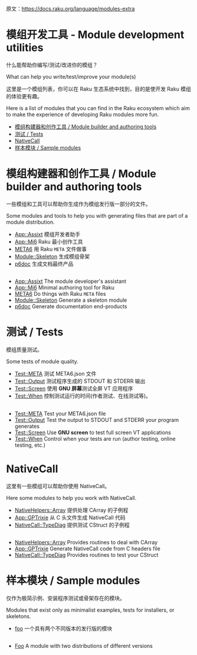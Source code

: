 原文：https://docs.raku.org/language/modules-extra

# 模组开发工具 - Module development utilities

什么能帮助你编写/测试/改进你的模组？

What can help you write/test/improve your module(s)

这里是一个模组列表，你可以在 Raku 生态系统中找到，目的是使开发 Raku 模组的体验更有趣。

Here is a list of modules that you can find in the Raku ecosystem which aim to make the experience of developing Raku modules more fun.

<!-- MarkdownTOC -->

- [模组构建器和创作工具 / Module builder and authoring tools](#模组构建器和创作工具--module-builder-and-authoring-tools)
- [测试 / Tests](#测试--tests)
- [NativeCall](#nativecall)
- [样本模块 / Sample modules](#样本模块--sample-modules)

<!-- /MarkdownTOC -->


<a id="模组构建器和创作工具--module-builder-and-authoring-tools"></a>
# 模组构建器和创作工具 / Module builder and authoring tools

一些模组和工具可以帮助你生成作为模组发行版一部分的文件。

Some modules and tools to help you with generating files that are part of a module distribution.

- [App::Assixt](https://modules.raku.org/dist/App::Assixt) 模组开发者助手
- [App::Mi6](https://modules.raku.org/dist/App::Mi6) Raku 最小创作工具
- [META6](https://modules.raku.org/dist/META6) 用 Raku `META` 文件做事
- [Module::Skeleton](https://bitbucket.org/rightfold/module-skeleton) 生成模组骨架
- [p6doc](https://modules.raku.org/dist/p6doc) 生成文档最终产品

##

- [App::Assixt](https://modules.raku.org/dist/App::Assixt) The module developer's assistant
- [App::Mi6](https://modules.raku.org/dist/App::Mi6) Minimal authoring tool for Raku
- [META6](https://modules.raku.org/dist/META6) Do things with Raku `META` files
- [Module::Skeleton](https://bitbucket.org/rightfold/module-skeleton) Generate a skeleton module
- [p6doc](https://modules.raku.org/dist/p6doc) Generate documentation end-products

<a id="测试--tests"></a>
# 测试 / Tests

模组质量测试。

Some tests of module quality.

- [Test::META](https://modules.raku.org/dist/Test::META) 测试 META6.json 文件
- [Test::Output](https://modules.raku.org/dist/Test::Output) 测试程序生成的 STDOUT 和 STDERR 输出
- [Test::Screen](https://modules.raku.org/dist/Proc::Screen) 使用 **GNU 屏幕**测试全屏 VT 应用程序
- [Test::When](https://modules.raku.org/dist/Test::When) 控制测试运行的时间(作者测试、在线测试等)。

##

- [Test::META](https://modules.raku.org/dist/Test::META) Test your META6.json file
- [Test::Output](https://modules.raku.org/dist/Test::Output) Test the output to STDOUT and STDERR your program generates
- [Test::Screen](https://modules.raku.org/dist/Proc::Screen) Use **GNU screen** to test full screen VT applications
- [Test::When](https://modules.raku.org/dist/Test::When) Control when your tests are run (author testing, online testing, etc.)

<a id="nativecall"></a>
# NativeCall

这里有一些模组可以帮助你使用 NativeCall。

Here some modules to help you work with NativeCall.

- [NativeHelpers::Array](https://modules.raku.org/dist/NativeHelpers::Array) 提供处理 CArray 的子例程
- [App::GPTrixie](https://modules.raku.org/dist/App::GPTrixie) 从 C 头文件生成 NativeCall 代码
- [NativeCall::TypeDiag](https://modules.raku.org/dist/NativeCall::TypeDiag) 提供测试 CStruct 的子例程

##

- [NativeHelpers::Array](https://modules.raku.org/dist/NativeHelpers::Array) Provides routines to deal with CArray
- [App::GPTrixie](https://modules.raku.org/dist/App::GPTrixie) Generate NativeCall code from C headers file
- [NativeCall::TypeDiag](https://modules.raku.org/dist/NativeCall::TypeDiag) Provides routines to test your CStruct

<a id="样本模块--sample-modules"></a>
# 样本模块 / Sample modules

仅作为极简示例、安装程序测试或骨架存在的模块。

Modules that exist only as minimalist examples, tests for installers, or skeletons.

- [foo](https://modules.raku.org/dist/Foo) 一个具有两个不同版本的发行版的模块

##

- [Foo](https://modules.raku.org/dist/Foo) A module with two distributions of different versions
